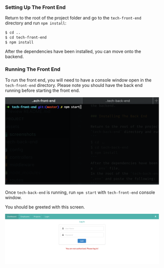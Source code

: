 ### Setting Up The Front End

Return to the root of the project folder and go to the `tech-front-end` directory and run `npm install`:
```
$ cd ..
$ cd tech-front-end
$ npm install
```
After the dependencies have been installed, you can move onto the backend.

### Running The Front End

To run the front end, you will need to have a console window open in the `tech-front-end` directory. Please note you should have the back end running before starting the front end.

<p align="center">
  <img src="../assets/screenshots/terminal1.png" alt="Front End Terminal"/>
</p>

Once `tech-back-end` is running, run `npm start` with `tech-front-end` console window.

You should be greeted with this screen.

<p align="center">
  <img src="../assets/screenshots/unauthorizedLogin.png" alt="Unauthorized Login"/>
</p>